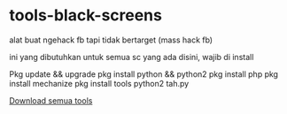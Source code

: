 # tools-black-screens
alat buat ngehack fb tapi tidak bertarget (mass hack fb)

ini yang dibutuhkan untuk semua sc yang ada disini, wajib di install

Pkg update && upgrade
pkg install python && python2
pkg install php
pkg install mechanize
pkg install tools
python2 tah.py



<a href="https://github.com/FahruGates/tools-black-screens/archive/master.zip">Download semua tools</a>

